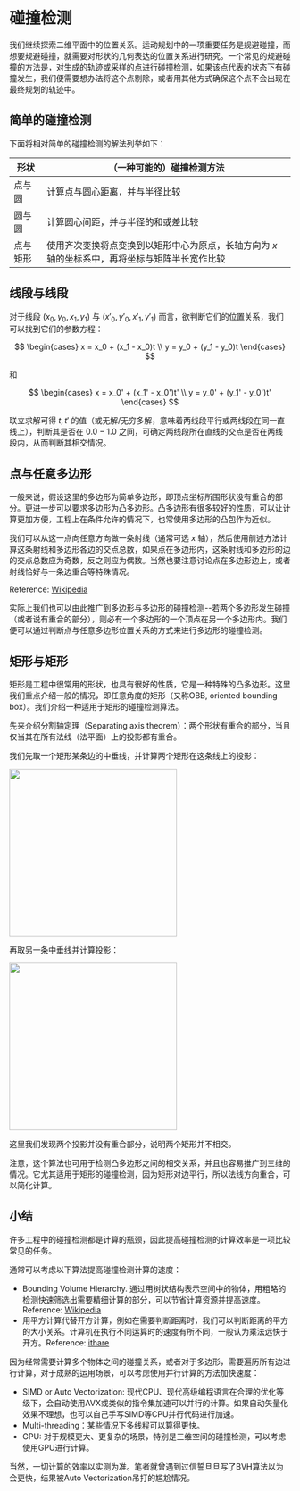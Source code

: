 # 碰撞检测

我们继续探索二维平面中的位置关系。运动规划中的一项重要任务是规避碰撞，而想要规避碰撞，就需要对形状的几何表达的位置关系进行研究。一个常见的规避碰撞的方法是，对生成的轨迹或采样的点进行碰撞检测，如果该点代表的状态下有碰撞发生，我们便需要想办法将这个点剔除，或者用其他方式确保这个点不会出现在最终规划的轨迹中。

## 简单的碰撞检测

下面将相对简单的碰撞检测的解法列举如下：

| 形状     | （一种可能的）碰撞检测方法                                                                    |
| -------- | --------------------------------------------------------------------------------------------- |
| 点与圆   | 计算点与圆心距离，并与半径比较                                                                |
| 圆与圆   | 计算圆心间距，并与半径的和或差比较                                                            |
| 点与矩形 | 使用齐次变换将点变换到以矩形中心为原点，长轴方向为 $x$ 轴的坐标系中，再将坐标与矩阵半长宽作比较 |

## 线段与线段

对于线段 $(x_0, y_0, x_1, y_1)$ 与 $(x'_0, y'_0, x'_1, y'_1)$ 而言，欲判断它们的位置关系，我们可以找到它们的参数方程：

$$
\begin{cases}
x = x_0 + (x_1 - x_0)t \\
y = y_0 + (y_1 - y_0)t
\end{cases}
$$

和

$$
\begin{cases}
x = x_0' + (x_1' - x_0')t' \\
y = y_0' + (y_1' - y_0')t'
\end{cases}
$$

联立求解可得 $t, t'$ 的值（或无解/无穷多解，意味着两线段平行或两线段在同一直线上），判断其是否在 $0.0-1.0$ 之间，可确定两线段所在直线的交点是否在两线段内，从而判断其相交情况。

## 点与任意多边形

一般来说，假设这里的多边形为简单多边形，即顶点坐标所围形状没有重合的部分。更进一步可以要求多边形为凸多边形。凸多边形有很多较好的性质，可以让计算更加方便，工程上在条件允许的情况下，也常使用多边形的凸包作为近似。

我们可以从这一点向任意方向做一条射线（通常可选 $x$ 轴），然后使用前述方法计算这条射线和多边形各边的交点总数，如果点在多边形内，这条射线和多边形的边的交点总数应为奇数，反之则应为偶数。当然也要注意讨论点在多边形边上，或者射线恰好与一条边重合等特殊情况。

Reference: [Wikipedia](https://en.wikipedia.org/wiki/Point_in_polygon#:~:text=One%20simple%20way%20of%20finding,an%20even%20number%20of%20times.)

实际上我们也可以由此推广到多边形与多边形的碰撞检测--若两个多边形发生碰撞（或者说有重合的部分），则必有一个多边形的一个顶点在另一个多边形内。我们便可以通过判断点与任意多边形位置关系的方式来进行多边形的碰撞检测。

## 矩形与矩形

矩形是工程中很常用的形状，也具有很好的性质，它是一种特殊的凸多边形。这里我们重点介绍一般的情况，即任意角度的矩形（又称OBB, oriented bounding box）。我们介绍一种适用于矩形的碰撞检测算法。

先来介绍分割轴定理（Separating axis theorem）：两个形状有重合的部分，当且仅当其在所有法线（法平面）上的投影都有重合。

我们先取一个矩形某条边的中垂线，并计算两个矩形在这条线上的投影：

<img src="resources/obb_1.jpg" width="300"/>

再取另一条中垂线并计算投影：

<img src="resources/obb_2.jpg" width="300"/>

这里我们发现两个投影并没有重合部分，说明两个矩形并不相交。

注意，这个算法也可用于检测凸多边形之间的相交关系，并且也容易推广到三维的情况。它尤其适用于矩形的碰撞检测，因为矩形对边平行，所以法线方向重合，可以简化计算。

## 小结

许多工程中的碰撞检测都是计算的瓶颈，因此提高碰撞检测的计算效率是一项比较常见的任务。

通常可以考虑以下算法提高碰撞检测计算的速度：

* Bounding Volume Hierarchy. 通过用树状结构表示空间中的物体，用粗略的检测快速筛选出需要精细计算的部分，可以节省计算资源并提高速度。Reference: [Wikipedia](https://en.wikipedia.org/wiki/Bounding_volume_hierarchy)
* 用平方计算代替开方计算，例如在需要判断距离时，我们可以判断距离的平方的大小关系。计算机在执行不同运算时的速度有所不同，一般认为乘法远快于开方。Reference: [ithare](http://ithare.com/infographics-operation-costs-in-cpu-clock-cycles/)

因为经常需要计算多个物体之间的碰撞关系，或者对于多边形，需要遍历所有边进行计算，对于成熟的运用场景，可以考虑使用并行计算的方法加快速度：

* SIMD or Auto Vectorization: 现代CPU、现代高级编程语言在合理的优化等级下，会自动使用AVX或类似的指令集加速可以并行的计算。如果自动矢量化效果不理想，也可以自己手写SIMD等CPU并行代码进行加速。
* Multi-threading：某些情况下多线程可以算得更快。
* GPU: 对于规模更大、更复杂的场景，特别是三维空间的碰撞检测，可以考虑使用GPU进行计算。

当然，一切计算的效率以实测为准。笔者就曾遇到过信誓旦旦写了BVH算法以为会更快，结果被Auto Vectorization吊打的尴尬情况。